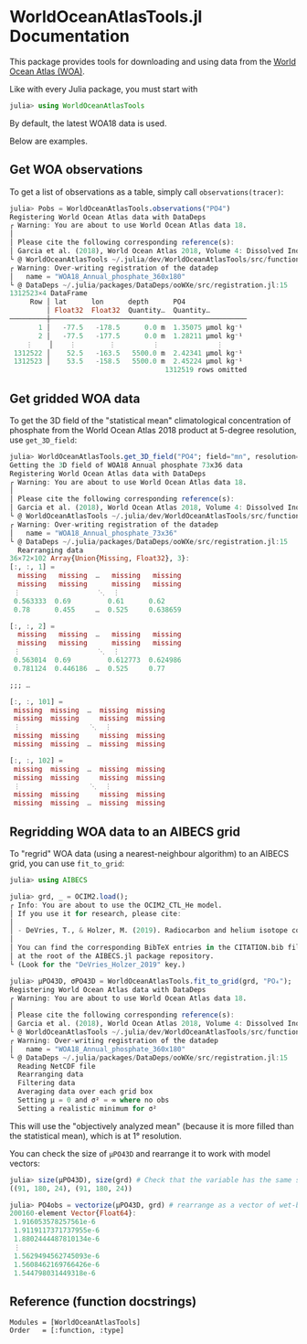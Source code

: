 # WorldOceanAtlasTools.jl Documentation

This package provides tools for downloading and using data from the [World Ocean Atlas (WOA)](https://en.wikipedia.org/wiki/World_Ocean_Atlas).

Like with every Julia package, you must start with

```julia
julia> using WorldOceanAtlasTools
```

By default, the latest WOA18 data is used.

Below are examples.

## Get WOA observations

To get a list of observations as a table, simply call `observations(tracer)`:

```julia
julia> Pobs = WorldOceanAtlasTools.observations("PO4")
Registering World Ocean Atlas data with DataDeps
┌ Warning: You are about to use World Ocean Atlas data 18.
│
│ Please cite the following corresponding reference(s):
│ Garcia et al. (2018), World Ocean Atlas 2018, Volume 4: Dissolved Inorganic Nutrients (phosphate, nitrate and nitrate+nitrite, silicate). A. Mishonov Technical Ed.; in preparation.)
└ @ WorldOceanAtlasTools ~/.julia/dev/WorldOceanAtlasTools/src/functions.jl:223
┌ Warning: Over-writing registration of the datadep
│   name = "WOA18_Annual_phosphate_360x180"
└ @ DataDeps ~/.julia/packages/DataDeps/ooWXe/src/registration.jl:15
1312523×4 DataFrame
     Row │ lat      lon      depth      PO4
         │ Float32  Float32  Quantity…  Quantity…
─────────┼────────────────────────────────────────────────
       1 │   -77.5   -178.5      0.0 m  1.35075 μmol kg⁻¹
       2 │   -77.5   -177.5      0.0 m  1.28211 μmol kg⁻¹
    ⋮    │    ⋮        ⋮         ⋮              ⋮
 1312522 │    52.5   -163.5   5500.0 m  2.42341 μmol kg⁻¹
 1312523 │    53.5   -158.5   5500.0 m  2.45224 μmol kg⁻¹
                                      1312519 rows omitted
```

## Get gridded WOA data

To get the 3D field of the "statistical mean" climatological concentration of phosphate from the World Ocean Atlas 2018 product at 5-degree resolution, use `get_3D_field`:

```julia
julia> WorldOceanAtlasTools.get_3D_field("PO4"; field="mn", resolution="5°")
Getting the 3D field of WOA18 Annual phosphate 73x36 data
Registering World Ocean Atlas data with DataDeps
┌ Warning: You are about to use World Ocean Atlas data 18.
│
│ Please cite the following corresponding reference(s):
│ Garcia et al. (2018), World Ocean Atlas 2018, Volume 4: Dissolved Inorganic Nutrients (phosphate, nitrate and nitrate+nitrite, silicate). A. Mishonov Technical Ed.; in preparation.)
└ @ WorldOceanAtlasTools ~/.julia/dev/WorldOceanAtlasTools/src/functions.jl:223
┌ Warning: Over-writing registration of the datadep
│   name = "WOA18_Annual_phosphate_73x36"
└ @ DataDeps ~/.julia/packages/DataDeps/ooWXe/src/registration.jl:15
  Rearranging data
36×72×102 Array{Union{Missing, Float32}, 3}:
[:, :, 1] =
  missing   missing  …   missing   missing
  missing   missing      missing   missing
 ⋮                   ⋱  ⋮
 0.563333  0.69         0.61      0.62
 0.78      0.455     …  0.525     0.638659

[:, :, 2] =
  missing   missing  …   missing   missing
  missing   missing      missing   missing
 ⋮                   ⋱  ⋮
 0.563014  0.69         0.612773  0.624986
 0.781124  0.446186  …  0.525     0.77

;;; …

[:, :, 101] =
 missing  missing  …  missing  missing
 missing  missing     missing  missing
 ⋮                 ⋱  ⋮
 missing  missing     missing  missing
 missing  missing  …  missing  missing

[:, :, 102] =
 missing  missing  …  missing  missing
 missing  missing     missing  missing
 ⋮                 ⋱  ⋮
 missing  missing     missing  missing
 missing  missing  …  missing  missing
```

## Regridding WOA data to an AIBECS grid

To "regrid" WOA data (using a nearest-neighbour algorithm) to an AIBECS grid, you can use `fit_to_grid`:

```julia
julia> using AIBECS

julia> grd, _ = OCIM2.load();
┌ Info: You are about to use the OCIM2_CTL_He model.
│ If you use it for research, please cite:
│
│ - DeVries, T., & Holzer, M. (2019). Radiocarbon and helium isotope constraints on deep ocean ventilation and mantle‐³He sources. Journal of Geophysical Research: Oceans, 124, 3036–3057. https://doi.org/10.1029/2018JC014716
│
│ You can find the corresponding BibTeX entries in the CITATION.bib file
│ at the root of the AIBECS.jl package repository.
└ (Look for the "DeVries_Holzer_2019" key.)

julia> μPO43D, σPO43D = WorldOceanAtlasTools.fit_to_grid(grd, "PO₄");
Registering World Ocean Atlas data with DataDeps
┌ Warning: You are about to use World Ocean Atlas data 18.
│
│ Please cite the following corresponding reference(s):
│ Garcia et al. (2018), World Ocean Atlas 2018, Volume 4: Dissolved Inorganic Nutrients (phosphate, nitrate and nitrate+nitrite, silicate). A. Mishonov Technical Ed.; in preparation.)
└ @ WorldOceanAtlasTools ~/.julia/dev/WorldOceanAtlasTools/src/functions.jl:223
┌ Warning: Over-writing registration of the datadep
│   name = "WOA18_Annual_phosphate_360x180"
└ @ DataDeps ~/.julia/packages/DataDeps/ooWXe/src/registration.jl:15
  Reading NetCDF file
  Rearranging data
  Filtering data
  Averaging data over each grid box
  Setting μ = 0 and σ² = ∞ where no obs
  Setting a realistic minimum for σ²
```

This will use the "objectively analyzed mean" (because it is more filled than the statistical mean), which is at 1° resolution.

You can check the size of `μPO43D` and rearrange it to work with model vectors:

```julia
julia> size(μPO43D), size(grd) # Check that the variable has the same size
((91, 180, 24), (91, 180, 24))

julia> PO4obs = vectorize(μPO43D, grd) # rearrange as a vector of wet-box values only
200160-element Vector{Float64}:
 1.916053578257561e-6
 1.9119117371737955e-6
 1.8802444487810134e-6
 ⋮
 1.5629494562745093e-6
 1.5608462169766426e-6
 1.544798031449318e-6
```


## Reference (function docstrings)

```@autodocs
Modules = [WorldOceanAtlasTools]
Order   = [:function, :type]
```
